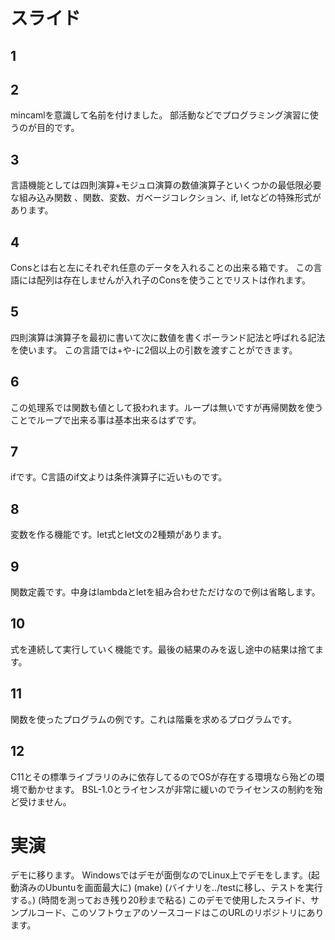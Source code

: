 # スライド
## 1
## 2
mincamlを意識して名前を付けました。 部活動などでプログラミング演習に使うのが目的です。
## 3
言語機能としては四則演算+モジュロ演算の数値演算子といくつかの最低限必要な組み込み関数
、関数、変数、ガベージコレクション、if, letなどの特殊形式があります。
## 4
Consとは右と左にそれぞれ任意のデータを入れることの出来る箱です。
この言語には配列は存在しませんが入れ子のConsを使うことでリストは作れます。
## 5
四則演算は演算子を最初に書いて次に数値を書くポーランド記法と呼ばれる記法を使います。
この言語では+や-に2個以上の引数を渡すことができます。
## 6
この処理系では関数も値として扱われます。ループは無いですが再帰関数を使うことでループで出来る事は基本出来るはずです。
## 7
ifです。C言語のif文よりは条件演算子に近いものです。
## 8
変数を作る機能です。let式とlet文の2種類があります。
## 9
関数定義です。中身はlambdaとletを組み合わせただけなので例は省略します。
## 10
式を連続して実行していく機能です。最後の結果のみを返し途中の結果は捨てます。
## 11
関数を使ったプログラムの例です。これは階乗を求めるプログラムです。
## 12
C11とその標準ライブラリのみに依存してるのでOSが存在する環境なら殆どの環境で動かせます。
BSL-1.0とライセンスが非常に緩いのでライセンスの制約を殆ど受けません。
# 実演
デモに移ります。
Windowsではデモが面倒なのでLinux上でデモをします。(起動済みのUbuntuを画面最大に)
(make)
(バイナリを../testに移し、テストを実行する。)
(時間を測っておき残り20秒まで粘る)
このデモで使用したスライド、サンプルコード、このソフトウェアのソースコードはこのURLのリポジトリにあります。
